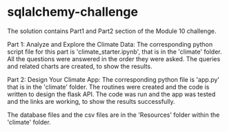 # sqlalchemy-challenge

The solution contains Part1 and Part2 section of the Module 10 challenge.

Part 1: Analyze and Explore the Climate Data:
The corresponding python script file for this part is 'climate_starter.ipynb', that is in the 'climate' folder. All the questions were answered in the order they were asked. The queries and related charts are created, to show the results.

Part 2: Design Your Climate App:
The corresponding python file is 'app.py' that is in the 'climate' folder. The routines were created and the code is written to design the flask API. The code was run and the app was tested and the links are working, to show the results successfully.


The database files and the csv files are in the 'Resources' folder within the 'climate' folder.

